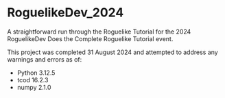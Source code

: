 # RoguelikeDev_2024
A straightforward run through the Roguelike Tutorial for the 2024 RoguelikeDev Does the Complete Roguelike Tutorial event.

This project was completed 31 August 2024 and attempted to address any warnings and errors as of:
* Python 3.12.5
* tcod 16.2.3
* numpy 2.1.0
